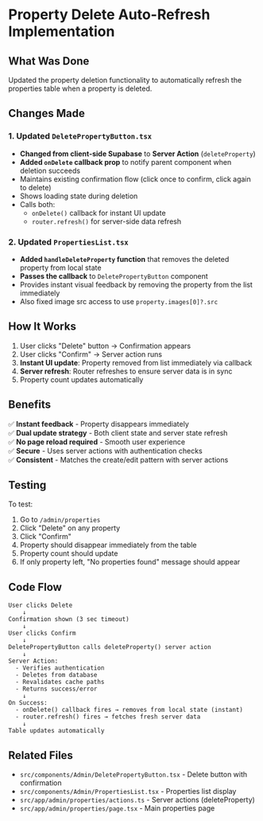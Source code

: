 # Property Delete Auto-Refresh Implementation

## What Was Done

Updated the property deletion functionality to automatically refresh the properties table when a property is deleted.

## Changes Made

### 1. Updated `DeletePropertyButton.tsx`

- **Changed from client-side Supabase** to **Server Action** (`deleteProperty`)
- **Added `onDelete` callback prop** to notify parent component when deletion succeeds
- Maintains existing confirmation flow (click once to confirm, click again to delete)
- Shows loading state during deletion
- Calls both:
  - `onDelete()` callback for instant UI update
  - `router.refresh()` for server-side data refresh

### 2. Updated `PropertiesList.tsx`

- **Added `handleDeleteProperty` function** that removes the deleted property from local state
- **Passes the callback** to `DeletePropertyButton` component
- Provides instant visual feedback by removing the property from the list immediately
- Also fixed image src access to use `property.images[0]?.src`

## How It Works

1. User clicks "Delete" button → Confirmation appears
2. User clicks "Confirm" → Server action runs
3. **Instant UI update**: Property removed from list immediately via callback
4. **Server refresh**: Router refreshes to ensure server data is in sync
5. Property count updates automatically

## Benefits

✅ **Instant feedback** - Property disappears immediately  
✅ **Dual update strategy** - Both client state and server state refresh  
✅ **No page reload required** - Smooth user experience  
✅ **Secure** - Uses server actions with authentication checks  
✅ **Consistent** - Matches the create/edit pattern with server actions

## Testing

To test:

1. Go to `/admin/properties`
2. Click "Delete" on any property
3. Click "Confirm"
4. Property should disappear immediately from the table
5. Property count should update
6. If only property left, "No properties found" message should appear

## Code Flow

```
User clicks Delete
    ↓
Confirmation shown (3 sec timeout)
    ↓
User clicks Confirm
    ↓
DeletePropertyButton calls deleteProperty() server action
    ↓
Server Action:
  - Verifies authentication
  - Deletes from database
  - Revalidates cache paths
  - Returns success/error
    ↓
On Success:
  - onDelete() callback fires → removes from local state (instant)
  - router.refresh() fires → fetches fresh server data
    ↓
Table updates automatically
```

## Related Files

- `src/components/Admin/DeletePropertyButton.tsx` - Delete button with confirmation
- `src/components/Admin/PropertiesList.tsx` - Properties list display
- `src/app/admin/properties/actions.ts` - Server actions (deleteProperty)
- `src/app/admin/properties/page.tsx` - Main properties page
